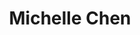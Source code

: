 ---
templateKey: member
title: Michelle Chen
andrewID: mfchen
portfolio: |-
  * - I attended a performing arts high school in NYC where I majored in Fine Arts
  * - I led a newsletter team for a nonprofit, where I personally authored, edited, and formatted aspects of the newsletter.
  * - I am currently a Tartan Ambassador, and I lead in-person tours of the CMU campus to prospective students
  * - I was a figure skating coach for about a year, and I taught students of all age and skill levels
name: Michelle Chen
role: UI/UX Designer
description: I am a first year studying Business Administration with a minor in Game Design. I have strong interest in the intersection between business and design, and I hope to explore both the creative and programming sides of UI/UX deign through the projects that I work on with BTG. Currently, I am learning how to program, and I hope to one day master that skill. As a hobby, I also pursue figure skating and crocheting. 
photo: /img/mfchen.jpg
resume: /img/mfchen.pdf
year: 2026
degree: BS
major: Business Administration 
linkedIn: www.linkedin.com/in/michelle-chen-4b72b31aa
---
